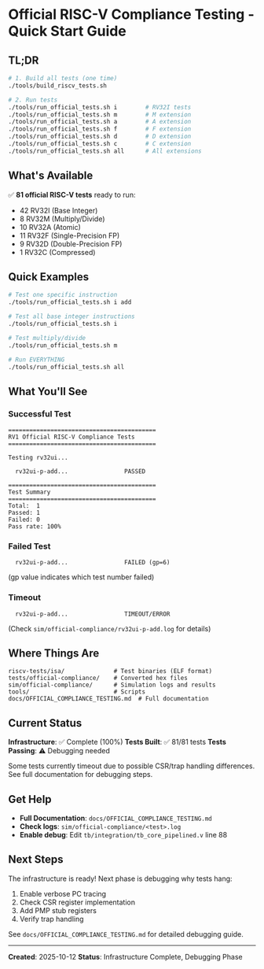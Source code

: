 # Official RISC-V Compliance Testing - Quick Start Guide

## TL;DR

```bash
# 1. Build all tests (one time)
./tools/build_riscv_tests.sh

# 2. Run tests
./tools/run_official_tests.sh i        # RV32I tests
./tools/run_official_tests.sh m        # M extension
./tools/run_official_tests.sh a        # A extension
./tools/run_official_tests.sh f        # F extension
./tools/run_official_tests.sh d        # D extension
./tools/run_official_tests.sh c        # C extension
./tools/run_official_tests.sh all      # All extensions
```

## What's Available

✅ **81 official RISC-V tests** ready to run:
- 42 RV32I (Base Integer)
- 8 RV32M (Multiply/Divide)
- 10 RV32A (Atomic)
- 11 RV32F (Single-Precision FP)
- 9 RV32D (Double-Precision FP)
- 1 RV32C (Compressed)

## Quick Examples

```bash
# Test one specific instruction
./tools/run_official_tests.sh i add

# Test all base integer instructions
./tools/run_official_tests.sh i

# Test multiply/divide
./tools/run_official_tests.sh m

# Run EVERYTHING
./tools/run_official_tests.sh all
```

## What You'll See

### Successful Test
```
==========================================
RV1 Official RISC-V Compliance Tests
==========================================

Testing rv32ui...

  rv32ui-p-add...                PASSED

==========================================
Test Summary
==========================================
Total:  1
Passed: 1
Failed: 0
Pass rate: 100%
```

### Failed Test
```
  rv32ui-p-add...                FAILED (gp=6)
```
(gp value indicates which test number failed)

### Timeout
```
  rv32ui-p-add...                TIMEOUT/ERROR
```
(Check `sim/official-compliance/rv32ui-p-add.log` for details)

## Where Things Are

```
riscv-tests/isa/              # Test binaries (ELF format)
tests/official-compliance/    # Converted hex files
sim/official-compliance/      # Simulation logs and results
tools/                        # Scripts
docs/OFFICIAL_COMPLIANCE_TESTING.md  # Full documentation
```

## Current Status

**Infrastructure**: ✅ Complete (100%)
**Tests Built**: ✅ 81/81 tests
**Tests Passing**: ⚠️ Debugging needed

Some tests currently timeout due to possible CSR/trap handling differences. See full documentation for debugging steps.

## Get Help

- **Full Documentation**: `docs/OFFICIAL_COMPLIANCE_TESTING.md`
- **Check logs**: `sim/official-compliance/<test>.log`
- **Enable debug**: Edit `tb/integration/tb_core_pipelined.v` line 88

## Next Steps

The infrastructure is ready! Next phase is debugging why tests hang:

1. Enable verbose PC tracing
2. Check CSR register implementation
3. Add PMP stub registers
4. Verify trap handling

See `docs/OFFICIAL_COMPLIANCE_TESTING.md` for detailed debugging guide.

---
**Created**: 2025-10-12
**Status**: Infrastructure Complete, Debugging Phase
